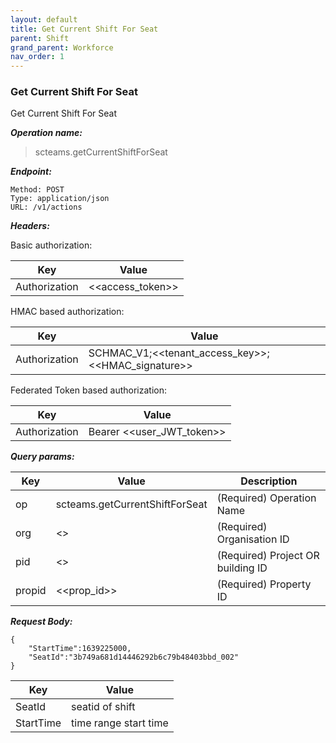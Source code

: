 ```yaml
---
layout: default
title: Get Current Shift For Seat
parent: Shift
grand_parent: Workforce
nav_order: 1
---
```



### Get Current Shift For Seat

Get Current Shift For Seat

***Operation name:***

> scteams.getCurrentShiftForSeat

***Endpoint:***

```
Method: POST
Type: application/json
URL: /v1/actions
```

***Headers:***

Basic authorization:

|Key|Value|
|---|---|
|Authorization|<<access_token>>|


HMAC based authorization:

|Key|Value|
|---|---|
|Authorization|SCHMAC_V1;<<tenant_access_key>>;<<HMAC_signature>>|

Federated Token based authorization:

|Key|Value|
|---|---|
|Authorization|Bearer <<user_JWT_token>>|

***Query params:***

| Key | Value | Description |
| --- | ------|-------------|
| op | scteams.getCurrentShiftForSeat | (Required) Operation Name |
| org | <<org>> | (Required) Organisation ID |
| pid | <<pid>> | (Required) Project OR building ID |
| propid | <<prop_id>> | (Required) Property ID |


***Request Body:***

```
{
    "StartTime":1639225000,
    "SeatId":"3b749a681d14446292b6c79b48403bbd_002"
}
```

|Key|Value|
|---|---|
|SeatId|seatid of shift|
|StartTime|time range start time|